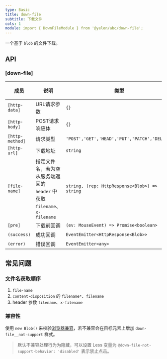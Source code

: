 ```yaml
---
type: Basic
title: down-file
subtitle: 下载文件
cols: 1
module: import { DownFileModule } from '@yelon/abc/down-file';
---
```


一个基于 `blob` 的文件下载。

## API

### [down-file]

| 成员 | 说明 | 类型 | 默认值 |
|----|----|----|-----|
| `[http-data]` | URL请求参数 | `{}` | - |
| `[http-body]` | POST请求响应体 | `{}` | - |
| `[http-method]` | 请求类型 | `'POST','GET','HEAD','PUT','PATCH','DELETE'` | `'GET'` |
| `[http-url]` | 下载地址 | `string` | - |
| `[file-name]` | 指定文件名，若为空从服务端返回的 `header` 中获取 `filename`、`x-filename` | `string, (rep: HttpResponse<Blob>) => string` | - |
| `[pre]` | 下载前回调 | `(ev: MouseEvent) => Promise<boolean>` | - |
| `(success)` | 成功回调 | `EventEmitter<HttpResponse<Blob>>` | - |
| `(error)` | 错误回调 | `EventEmitter<any>` | - |

## 常见问题

### 文件名获取顺序

1. `file-name`
2. `content-disposition` 的 `filename*`、`filename`
3. header 参数 `filename`、`x-filename`

### 兼容性

使用 `new Blob()` 来校验[浏览器兼容](https://github.com/eligrey/FileSaver.js/#supported-browsers)，若不兼容会在目标元素上增加 `down-file__not-support` 样式。

> 默认不兼容处理行为为隐藏，可以设置 Less 变量为 `@down-file-not-support-behavior: 'disabled'` 表示禁止点击。
